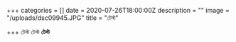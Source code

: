 +++
categories = []
date = 2020-07-26T18:00:00Z
description = ""
image = "/uploads/dsc09945.JPG"
title = "টেস্ট"

+++
টেস্ট টেস্ট **টেস্ট**